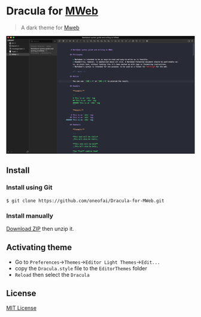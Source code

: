 # Dracula for [MWeb](http://www.mweb.im/)

>A dark theme for [Mweb](http://www.mweb.im/)

![Screenshot](./screenshot.png)


## Install

### Install using Git

```
$ git clone https://github.com/oneofai/Dracula-for-MWeb.git
```
### Install manually

[Download ZIP](https://github.com/oneofai/Dracula-for-MWeb/archive/master.zip) then unzip it.

## Activating theme

- Go to `Preferences`->`Themes`->`Editor Light Themes`->`Edit...`
- copy the `Dracula.style` file to the `EditorThemes` folder
- `Reload` then select the `Dracula`

## License

[MIT License](./LICENSE)
